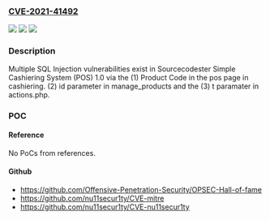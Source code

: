 ### [CVE-2021-41492](https://cve.mitre.org/cgi-bin/cvename.cgi?name=CVE-2021-41492)
![](https://img.shields.io/static/v1?label=Product&message=n%2Fa&color=blue)
![](https://img.shields.io/static/v1?label=Version&message=n%2Fa&color=blue)
![](https://img.shields.io/static/v1?label=Vulnerability&message=n%2Fa&color=brighgreen)

### Description

Multiple SQL Injection vulnerabilities exist in Sourcecodester Simple Cashiering System (POS) 1.0 via the (1) Product Code in the pos page in cashiering. (2) id parameter in manage_products and the (3) t paramater in actions.php.

### POC

#### Reference
No PoCs from references.

#### Github
- https://github.com/Offensive-Penetration-Security/OPSEC-Hall-of-fame
- https://github.com/nu11secur1ty/CVE-mitre
- https://github.com/nu11secur1ty/CVE-nu11secur1ty

